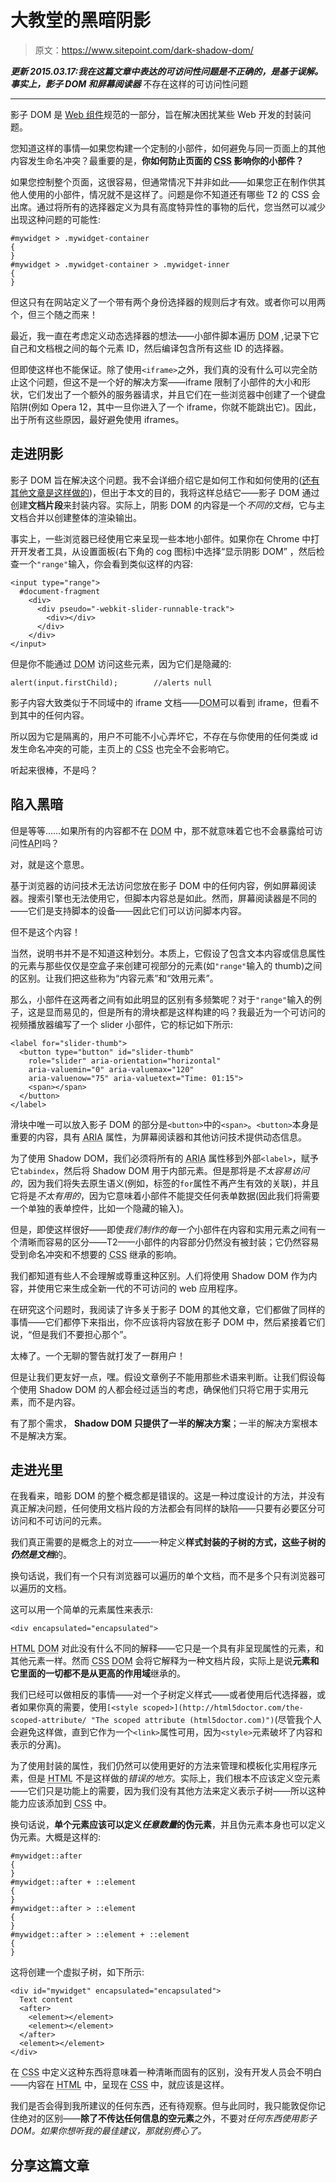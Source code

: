 # 大教堂的黑暗阴影

> 原文：<https://www.sitepoint.com/dark-shadow-dom/>

***更新 2015.03.17:我在这篇文章中表达的可访问性问题是不正确的，是基于误解。事实上，影子 DOM 和屏幕阅读器*** 不存在这样的可访问性问题

* * *

影子 DOM 是 [Web 组件](https://www.w3.org/TR/2013/WD-components-intro-20130606/ "Introduction to Web Components (w3.org)")规范的一部分，旨在解决困扰某些 Web 开发的封装问题。

您知道这样的事情—如果您构建一个定制的小部件，如何避免与同一页面上的其他内容发生命名冲突？最重要的是，**你如何防止页面的 <abbr title="Cascading Style Sheets">CSS</abbr> 影响你的小部件？**

如果您控制整个页面，这很容易，但通常情况下并非如此——如果您正在制作供其他人使用的小部件，情况就不是这样了。问题是你不知道还有哪些 T2 的 CSS 会出席。通过将所有的选择器定义为具有高度特异性的事物的后代，您当然可以减少出现这种问题的可能性:

```
#mywidget > .mywidget-container
{
}
#mywidget > .mywidget-container > .mywidget-inner
{
}
```

但这只有在网站定义了一个带有两个身份选择器的规则后才有效。或者你可以用两个，但三个随之而来！

最近，我一直在考虑定义动态选择器的想法——小部件脚本遍历 <abbr title="Document Object Model">DOM</abbr> ,记录下它自己和文档根之间的每个元素 ID，然后编译包含所有这些 ID 的选择器。

但即使这样也不能保证。除了使用`<iframe>`之外，我们真的没有什么可以完全防止这个问题，但这不是一个好的解决方案——iframe 限制了小部件的大小和形状，它们发出了一个额外的服务器请求，并且它们在一些浏览器中创建了一个键盘陷阱(例如 Opera 12，其中一旦你进入了一个 iframe，你就不能跳出它)。因此，出于所有这些原因，最好避免使用 iframes。

## 走进阴影

影子 DOM 旨在解决这个问题。我不会详细介绍它是如何工作和如何使用的([还有其他文章是这样做的](http://www.html5rocks.com/en/tutorials/webcomponents/shadowdom/ "Shadow DOM 101 (html5rocks.com)"))，但出于本文的目的，我将这样总结它——影子 DOM 通过创建**文档片段**来封装内容。实际上，阴影 DOM 的内容是一个*不同的文档*，它与主文档合并以创建整体的渲染输出。

事实上，一些浏览器已经使用它来呈现一些本地小部件。如果你在 Chrome 中打开开发者工具，从设置面板(右下角的 cog 图标)中选择<q>显示阴影 DOM</q> ，然后检查一个`"range"`输入，你会看到类似这样的内容:

```
<input type="range">
  #document-fragment
    <div>
      <div pseudo="-webkit-slider-runnable-track">
        <div></div>
      </div>
    </div>
</input>
```

但是你不能通过 <abbr title="Document Object Model">DOM</abbr> 访问这些元素，因为它们是隐藏的:

```
alert(input.firstChild);		//alerts null
```

影子内容大致类似于不同域中的 iframe 文档——<abbr title="Document Object Model">DOM</abbr>可以看到 iframe，但看不到其中的任何内容。

所以因为它是隔离的，用户不可能不小心弄坏它，不存在与你使用的任何类或 id 发生命名冲突的可能，主页上的 <abbr title="Cascading Style Sheets">CSS</abbr> 也完全不会影响它。

听起来很棒，不是吗？

## 陷入黑暗

但是等等……如果所有的内容都不在 <abbr title="Document Object Model">DOM</abbr> 中，那不就意味着它也不会暴露给可访问性<abbr title="Application Programming Interfaces">API</abbr>吗？

对，就是这个意思。

基于浏览器的访问技术无法访问您放在影子 DOM 中的任何内容，例如屏幕阅读器。搜索引擎也无法使用它，但脚本内容总是如此。然而，屏幕阅读器是不同的——它们是支持脚本的设备——因此它们可以访问脚本内容。

但不是这个内容！

当然，说明书并不是不知道这种划分。本质上，它假设了包含文本内容或信息属性的元素与那些仅仅是空盒子来创建可视部分的元素(如`"range"`输入的 thumb)之间的区别。让我们把这些称为<q>内容元素</q>和<q>效用元素</q>。

那么，小部件在这两者之间有如此明显的区别有多频繁呢？对于`"range"`输入的例子，这是显而易见的，但是所有的滑块都是这样构建的吗？我最近为一个可访问的视频播放器编写了一个 slider 小部件，它的标记如下所示:

```
<label for="slider-thumb">
  <button type="button" id="slider-thumb" 
    role="slider" aria-orientation="horizontal"
    aria-valuemin="0" aria-valuemax="120" 
    aria-valuenow="75" aria-valuetext="Time: 01:15">
    <span></span>
  </button>
</label>
```

滑块中唯一可以放入影子 DOM 的部分是`<button>`中的`<span>`。`<button>`本身是重要的内容，具有 <abbr title="Accessible Rich Internet Applications">ARIA</abbr> 属性，为屏幕阅读器和其他访问技术提供动态信息。

为了使用 Shadow DOM，我们必须将所有的 <abbr title="Accessible Rich Internet Applications">ARIA</abbr> 属性移到外部`<label>`，赋予它`tabindex`，然后将 Shadow DOM 用于内部元素。但是那将是*不太容易访问的*，因为我们将失去原生语义(例如，标签的`for`属性不再产生有效的关联)，并且它将是*不太有用的*，因为它意味着小部件不能提交任何表单数据(因此我们将需要一个单独的表单控件，比如一个隐藏的输入)。

但是，即使这样很好——即使*我们制作的每一个*小部件在内容和实用元素之间有一个清晰而容易的区分——T2——小部件的内容部分仍然没有被封装；它仍然容易受到命名冲突和不想要的 <abbr title="Cascading Style Sheets">CSS</abbr> 继承的影响。

我们都知道有些人不会理解或尊重这种区别。人们将使用 Shadow DOM 作为内容，并使用它来生成全新一代的不可访问的 web 应用程序。

在研究这个问题时，我阅读了许多关于影子 DOM 的其他文章，它们都做了同样的事情——它们都停下来指出，你不应该将内容放在影子 DOM 中，然后紧接着它们说，<q>但是我们不要担心那个</q>。

太棒了。一个无聊的警告就打发了一群用户！

但是让我们更友好一点，嘿。假设文章例子不能用那些术语来判断。让我们假设每个使用 Shadow DOM 的人都会经过适当的考虑，确保他们只将它用于实用元素，而不是内容。

有了那个需求， **Shadow DOM 只提供了一半的解决方案**；一半的解决方案根本不是解决方案。

## 走进光里

在我看来，暗影 DOM 的整个概念都是错误的。这是一种过度设计的方法，并没有真正解决问题，任何使用文档片段的方法都会有同样的缺陷——只要有必要区分可访问和不可访问的元素。

我们真正需要的是概念上的对立——一种定义**样式封装的子树的方式，这些子树的*仍然是文档***的。

换句话说，我们有一个只有浏览器可以遍历的单个文档，而不是多个只有浏览器可以遍历的文档。

这可以用一个简单的元素属性来表示:

```
<div encapsulated="encapsulated">
```

<abbr title="HyperText Markup Language">HTML</abbr> <abbr title="Document Object Model">DOM</abbr> 对此没有什么不同的解释——它只是一个具有非呈现属性的元素，和其他元素一样。然而 <abbr title="Cascading Style Sheets">CSS</abbr> <abbr title="Document Object Model">DOM</abbr> 会将它解释为一种文档片段，实际上是说**元素和它里面的一切都不是从更高的作用域**继承的。

我们已经可以做相反的事情——对一个子树定义样式——或者使用后代选择器，或者如果你真的需要，使用`[<style scoped>](http://html5doctor.com/the-scoped-attribute/ "The scoped attribute (html5doctor.com)")`(尽管我个人会避免这样做，直到它作为一个`<link>`属性可用，因为`<style>`元素破坏了内容和表示的分离)。

为了使用封装的属性，我们仍然可以使用更好的方法来管理和模板化实用程序元素，但是 <abbr title="HyperText Markup Language">HTML</abbr> 不是这样做的*错误的地方*。实际上，我们根本不应该定义空元素——它们只是功能上的需要，因为我们没有其他方法来定义表示子树——所以这种能力应该添加到 <abbr title="Cascading Style Sheets">CSS</abbr> 中。

换句话说，**单个元素应该可以定义*任意数量*的伪元素**，并且伪元素本身也可以定义伪元素。大概是这样的:

```
#mywidget::after
{
}
#mywidget::after + ::element
{
}
#mywidget::after > ::element
{
}
#mywidget::after > ::element + ::element
{
}
```

这将创建一个虚拟子树，如下所示:

```
<div id="mywidget" encapsulated="encapsulated">
  Text content
  <after>
    <element></element>
    <element></element>
  </after>
  <element></element>
</div>
```

在 <abbr title="Cascading Style Sheets">CSS</abbr> 中定义这种东西将意味着一种清晰而固有的区别，没有开发人员会不明白——内容在 <abbr title="HyperText Markup Language">HTML</abbr> 中，呈现在 <abbr title="Cascading Style Sheets">CSS</abbr> 中，就应该是这样。

我们是否会得到我所建议的任何东西，还有待观察。但与此同时，我只能敦促你记住绝对的区别——**除了不传达任何信息的空元素**之外，不要对*任何东西使用影子 DOM。如果你想听我的最佳建议，那就别费心了。*

## 分享这篇文章